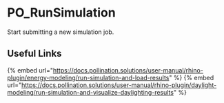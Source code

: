 # PO_RunSimulation

Start submitting a new simulation job.

## Useful Links

{% embed url="https://docs.pollination.solutions/user-manual/rhino-plugin/energy-modeling/run-simulation-and-load-results" %}
{% embed url="https://docs.pollination.solutions/user-manual/rhino-plugin/daylight-modeling/run-simulation-and-visualize-daylighting-results" %}

